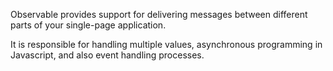 
Observable provides support for delivering messages between different parts of your single-page application. 

It is responsible for handling multiple values, asynchronous programming in Javascript, and also event handling processes.


